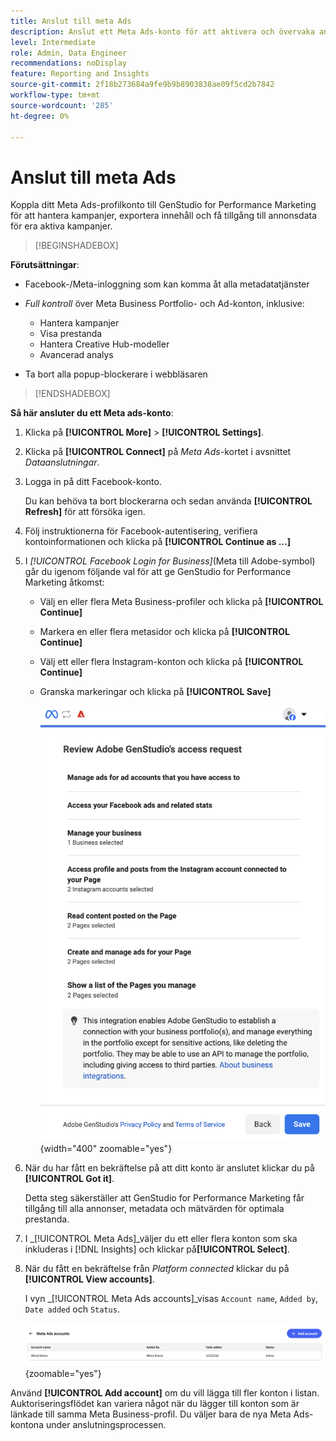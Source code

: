 ```yaml
---
title: Anslut till meta Ads
description: Anslut ett Meta Ads-konto för att aktivera och övervaka annonser och media med Adobe GenStudio for Performance Marketing.
level: Intermediate
role: Admin, Data Engineer
recommendations: noDisplay
feature: Reporting and Insights
source-git-commit: 2f18b273684a9fe9b9b8903838ae09f5cd2b7842
workflow-type: tm+mt
source-wordcount: '285'
ht-degree: 0%

---
```


# Anslut till meta Ads

Koppla ditt Meta Ads-profilkonto till GenStudio for Performance Marketing för att hantera kampanjer, exportera innehåll och få tillgång till annonsdata för era aktiva kampanjer.

>[!BEGINSHADEBOX]

**Förutsättningar**:

- Facebook-/Meta-inloggning som kan komma åt alla metadatatjänster

- _Full kontroll_ över Meta Business Portfolio- och Ad-konton, inklusive:

   - Hantera kampanjer
   - Visa prestanda
   - Hantera Creative Hub-modeller
   - Avancerad analys

- Ta bort alla popup-blockerare i webbläsaren

>[!ENDSHADEBOX]

**Så här ansluter du ett Meta ads-konto**:

1. Klicka på **[!UICONTROL More]** > **[!UICONTROL Settings]**.

1. Klicka på **[!UICONTROL Connect]** på _Meta Ads_-kortet i avsnittet _Dataanslutningar_.

1. Logga in på ditt Facebook-konto.

   Du kan behöva ta bort blockerarna och sedan använda **[!UICONTROL Refresh]** för att försöka igen.

1. Följ instruktionerna för Facebook-autentisering, verifiera kontoinformationen och klicka på **[!UICONTROL Continue as ...]**

1. I _[!UICONTROL Facebook Login for Business]_(Meta till Adobe-symbol) går du igenom följande val för att ge GenStudio for Performance Marketing åtkomst:

   - Välj en eller flera Meta Business-profiler och klicka på **[!UICONTROL Continue]**
   - Markera en eller flera metasidor och klicka på **[!UICONTROL Continue]**
   - Välj ett eller flera Instagram-konton och klicka på **[!UICONTROL Continue]**
   - Granska markeringar och klicka på **[!UICONTROL Save]**

     ![Granska markeringar](/help/assets/meta/meta-review-selections.png "Granska markeringar"){width="400" zoomable="yes"}

1. När du har fått en bekräftelse på att ditt konto är anslutet klickar du på **[!UICONTROL Got it]**.

   Detta steg säkerställer att GenStudio for Performance Marketing får tillgång till alla annonser, metadata och mätvärden för optimala prestanda.

1. I _[!UICONTROL Meta Ads]_väljer du ett eller flera konton som ska inkluderas i [!DNL Insights] och klickar på&#x200B;**[!UICONTROL Select]**.

1. När du fått en bekräftelse från _Platform connected_ klickar du på **[!UICONTROL View accounts]**.

   I vyn _[!UICONTROL Meta Ads accounts]_visas `Account name`, `Added by`, `Date added` och `Status`.

   ![Lista över metakonton](/help/assets/meta/meta-accounts-list.png "Lista över anslutna metakonton"){zoomable="yes"}

Använd **[!UICONTROL Add account]** om du vill lägga till fler konton i listan. Auktoriseringsflödet kan variera något när du lägger till konton som är länkade till samma Meta Business-profil. Du väljer bara de nya Meta Ads-kontona under anslutningsprocessen.
